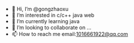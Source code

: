 - 👋 Hi, I’m @gongzhaoxu
- 👀 I’m interested in c/c++ java web
- 🌱 I’m currently learning java
- 💞️ I’m looking to collaborate on ...
- 📫 How to reach me 
     email:1016661922@qq.com
     

<!---
gongzhaoxu/gongzhaoxu is a ✨ special ✨ repository because its `README.md` (this file) appears on your GitHub profile.
You can click the Preview link to take a look at your changes.
--->
